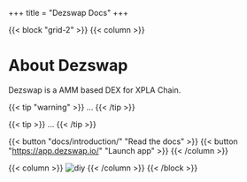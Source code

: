 +++
title = "Dezswap Docs"
+++

{{< block "grid-2" >}}
{{< column >}}

# About **Dezswap**

Dezswap is a AMM based DEX for XPLA Chain.

{{< tip "warning" >}}
...
{{< /tip >}}

{{< tip >}}
...
{{< /tip >}}

{{< button "docs/introduction/" "Read the docs" >}}
{{< button "https://app.dezswap.io/" "Launch app" >}}
{{< /column >}}

{{< column >}}
![diy](/images/scribble.jpg)
{{< /column >}}
{{< /block >}}
